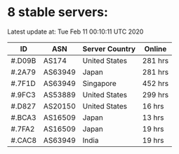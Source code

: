 # 8 stable servers:

Latest update at: Tue Feb 11 00:10:11 UTC 2020

| ID | ASN | Server Country | Online |
| -- | --- | -------------- | ------ |
| #.D09B | AS174 | United States | 281 hrs |
| #.2A79 | AS63949 | Japan | 281 hrs |
| #.7F1D | AS63949 | Singapore | 452 hrs |
| #.9FC3 | AS53889 | United States | 299 hrs |
| #.D827 | AS20150 | United States | 16 hrs |
| #.BCA3 | AS16509 | Japan | 13 hrs |
| #.7FA2 | AS16509 | Japan | 19 hrs |
| #.CAC8 | AS63949 | India | 19 hrs |

